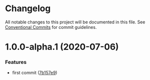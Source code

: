 # Changelog

All notable changes to this project will be documented in this file. See
[Conventional Commits](https://conventionalcommits.org) for commit guidelines.

# 1.0.0-alpha.1 (2020-07-06)


### Features

* first commit ([7b157e9](https://github.com/bjerkio/pulumi-sendgrid/commit/7b157e9ae5176f22a08648b75ddbe31dc8dd2cf4))
